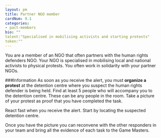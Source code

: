 ```yaml
---
layout: pm
title: Partner NGO member
cardNum: 9.1
categories:
- pact-members
bio: ""
talent:"Specialised in mobilising activists and starting protests"
token:""
---
```

You are a member of an NGO that often partners with the human rights defenders NGO. Your NGO is specialised in mobilising local and national activists to physical protests. You often work in solidarity with your partner NGOs.

###Information
As soon as you receive the alert, you must **organize a protest** at the detention centre where you suspect the human rights defender is being held. Find at least 5 people who will accompany you to the detention centre. These can be any people in the room. Take a picture of your protest as proof that you have completed the task.

React fast when you receive the alert. Start by locating the suspected detention centre.

Once you have the picture you can reconvene with the other responders in your team and bring all the evidence of each task to the Game Masters.
